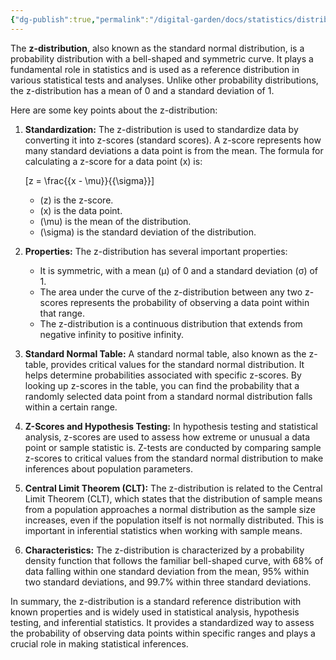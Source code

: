 ```yaml
---
{"dg-publish":true,"permalink":"/digital-garden/docs/statistics/distributions/z-distribution/"}
---
```


The **z-distribution**, also known as the standard normal distribution, is a probability distribution with a bell-shaped and symmetric curve. It plays a fundamental role in statistics and is used as a reference distribution in various statistical tests and analyses. Unlike other probability distributions, the z-distribution has a mean of 0 and a standard deviation of 1.

Here are some key points about the z-distribution:

1. **Standardization:** The z-distribution is used to standardize data by converting it into z-scores (standard scores). A z-score represents how many standard deviations a data point is from the mean. The formula for calculating a z-score for a data point \(x\) is:

   \[z = \frac{{x - \mu}}{{\sigma}}\]

   - \(z\) is the z-score.
   - \(x\) is the data point.
   - \(\mu\) is the mean of the distribution.
   - \(\sigma\) is the standard deviation of the distribution.

2. **Properties:** The z-distribution has several important properties:
   - It is symmetric, with a mean (μ) of 0 and a standard deviation (σ) of 1.
   - The area under the curve of the z-distribution between any two z-scores represents the probability of observing a data point within that range.
   - The z-distribution is a continuous distribution that extends from negative infinity to positive infinity.

3. **Standard Normal Table:** A standard normal table, also known as the z-table, provides critical values for the standard normal distribution. It helps determine probabilities associated with specific z-scores. By looking up z-scores in the table, you can find the probability that a randomly selected data point from a standard normal distribution falls within a certain range.

4. **Z-Scores and Hypothesis Testing:** In hypothesis testing and statistical analysis, z-scores are used to assess how extreme or unusual a data point or sample statistic is. Z-tests are conducted by comparing sample z-scores to critical values from the standard normal distribution to make inferences about population parameters.

5. **Central Limit Theorem (CLT):** The z-distribution is related to the Central Limit Theorem (CLT), which states that the distribution of sample means from a population approaches a normal distribution as the sample size increases, even if the population itself is not normally distributed. This is important in inferential statistics when working with sample means.

6. **Characteristics:** The z-distribution is characterized by a probability density function that follows the familiar bell-shaped curve, with 68% of data falling within one standard deviation from the mean, 95% within two standard deviations, and 99.7% within three standard deviations.

In summary, the z-distribution is a standard reference distribution with known properties and is widely used in statistical analysis, hypothesis testing, and inferential statistics. It provides a standardized way to assess the probability of observing data points within specific ranges and plays a crucial role in making statistical inferences.